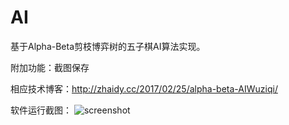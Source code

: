 # AI
基于Alpha-Beta剪枝博弈树的五子棋AI算法实现。

附加功能：截图保存

相应技术博客：http://zhaidy.cc/2017/02/25/alpha-beta-AIWuziqi/

软件运行截图：
![screenshot](https://github.com/rockzhai/AI-Wuziqi/blob/master/screenshot.png)
